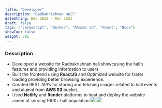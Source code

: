 ```yaml
---
title: "Developer"
description: "Radhakrishnan Hall"
dateString: Dec 2022 - Mar 2023
draft: false
tags: ["Javascript", "Docker", "Amazon S3", "React", "Node"]
showToc: false
weight: 301
--- 
```


### Description
- Developed a website for Radhakrishnan hall showcasing the hall’s features and providing information to users
- Built the frontend using **ReactJS** and Optimized website for faster loading providing better browsing experience.
- Created REST API’s for storing and fetching images related to hall events and alumni from **AWS S3** bucket.
- Used **Netlify** and **Render** platforms to host and deploy the website aimed at serving 1000+ hall population
![](/experience/RKWebsite/rkWebsite.png#center)
![](/experience/RKWebsite/rkWebsite2.png#center)